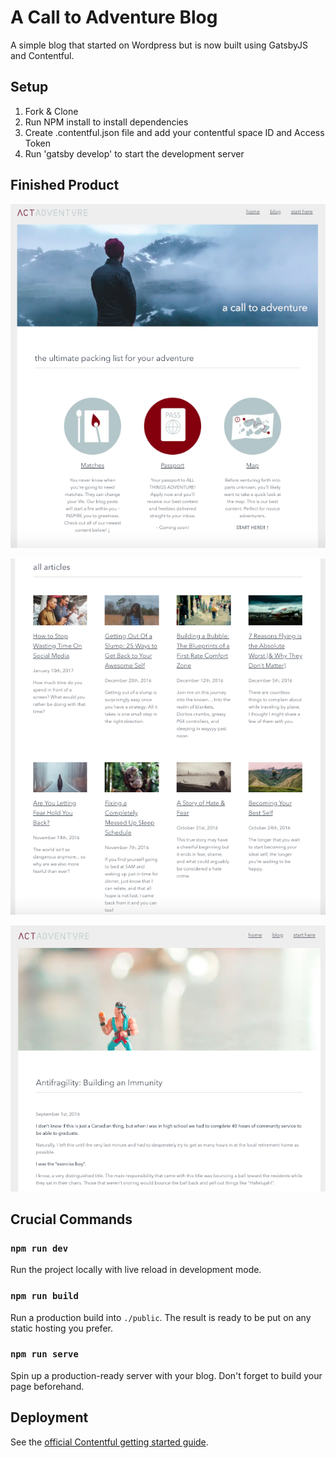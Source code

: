 # A Call to Adventure Blog

A simple blog that started on Wordpress but is now built using GatsbyJS and Contentful.

## Setup
1. Fork & Clone
2. Run NPM install to install dependencies
3. Create .contentful.json file and add your contentful space ID and Access Token
4. Run 'gatsby develop' to start the development server

## Finished Product

![alt text](https://github.com/bdhunter3141/act-adventure/blob/master/static/ACT-Adventure%20Homepage.png?raw=true "The Homepage")

![alt text](https://github.com/bdhunter3141/act-adventure/blob/master/static/ACT-Adventure%20Blog%20Post%20Listing.png?raw=true "Blog Post Listing")

![alt text](https://github.com/bdhunter3141/act-adventure/blob/master/static/ACT-Adventures%20Single%20Blog%20Post.png?raw=true "An Individual Blog Post")

## Crucial Commands

### `npm run dev`

Run the project locally with live reload in development mode.

### `npm run build`

Run a production build into `./public`. The result is ready to be put on any static hosting you prefer.

### `npm run serve`

Spin up a production-ready server with your blog. Don't forget to build your page beforehand.

## Deployment

See the [official Contentful getting started guide](https://www.contentful.com/developers/docs/tutorials/general/get-started/).

